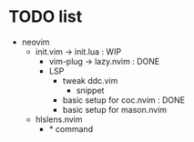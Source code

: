 # TODO list

- neovim
  - init.vim → init.lua : WIP
    - vim-plug → lazy.nvim : DONE
    - LSP
      - tweak ddc.vim
        - snippet
      - basic setup for coc.nvim : DONE
      - basic setup for mason.nvim
  - hlslens.nvim
    - \* command
